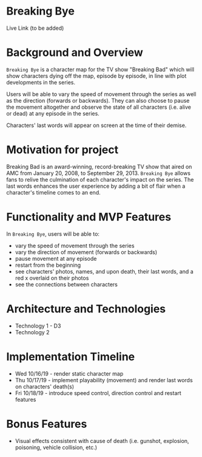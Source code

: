 # Breaking Bye

Live Link (to be added)

# Background and Overview
`Breaking Bye` is a character map for the TV show "Breaking Bad" which will show characters dying off the map, episode by episode, in line with plot developments in the series.

Users will be able to vary the speed of movement through the series as well as the direction (forwards or backwards).  They can also choose to pause the movement altogether and observe the state of all characters (i.e. alive or dead) at any episode in the series.

Characters' last words will appear on screen at the time of their demise.

# Motivation for project
Breaking Bad is an award-winning, record-breaking TV show that aired on AMC from January 20, 2008, to September 29, 2013.  `Breaking Bye` allows fans to relive the culmination of each character's impact on the series.  The last words enhances the user experience by adding a bit of flair when a character's timeline comes to an end.

# Functionality and MVP Features

In `Breaking Bye`, users will be able to:
* vary the speed of movement through the series
* vary the direction of movement (forwards or backwards)
* pause movement at any episode
* restart from the beginning
* see characters' photos, names, and upon death, their last words, and a red x overlaid on their photos
* see the connections between characters
    
# Architecture and Technologies
* Technology 1 - D3
* Technology 2
     

# Implementation Timeline
    
* Wed 10/16/19 - render static character map
* Thu 10/17/19 - implement playability (movement) and render last words on characters' death(s)
* Fri 10/18/19 - introduce speed control, direction control and restart features

# Bonus Features

* Visual effects consistent with cause of death (i.e. gunshot, explosion, poisoning, vehicle collision, etc.)
